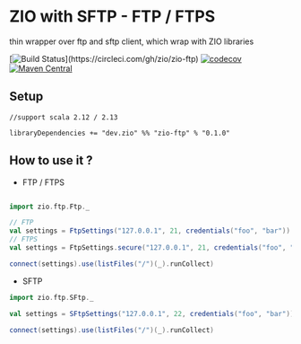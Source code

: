 # ZIO with SFTP - FTP / FTPS

thin wrapper over ftp and sftp client, which wrap with ZIO libraries

[![Build Status](https://circleci.com/gh/zio/zio-ftp.svg?style=svg&circle-token=???)](https://circleci.com/gh/zio/zio-ftp)
[![codecov](https://codecov.io/gh/zio/zio-ftp/branch/master/graph/badge.svg)](https://codecov.io/gh/zio/zio-ftp)
[![Maven Central](https://img.shields.io/maven-central/v/com.github.zio/zio-ftp_2.12.svg)](http://search.maven.org/#search%7Cga%7C1%7Czio-ftp) 

Setup
-----

```
//support scala 2.12 / 2.13

libraryDependencies += "dev.zio" %% "zio-ftp" % "0.1.0"
```

How to use it ?
---

* FTP / FTPS
```scala

import zio.ftp.Ftp._

// FTP
val settings = FtpSettings("127.0.0.1", 21, credentials("foo", "bar"))
// FTPS
val settings = FtpSettings.secure("127.0.0.1", 21, credentials("foo", "bar"))

connect(settings).use(listFiles("/")(_).runCollect)
```

* SFTP

```scala
import zio.ftp.SFtp._

val settings = SFtpSettings("127.0.0.1", 22, credentials("foo", "bar"))

connect(settings).use(listFiles("/")(_).runCollect)    
```